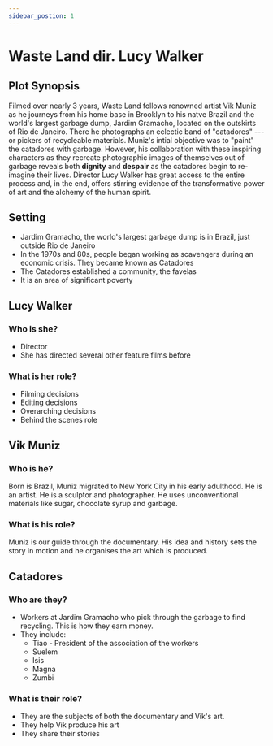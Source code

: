```yaml
---
sidebar_postion: 1
---
```



# Waste Land dir. Lucy Walker

## Plot Synopsis

Filmed over nearly 3 years, Waste Land follows renowned artist Vik Muniz as he journeys from his home base in Brooklyn to his natve Brazil and the world's largest garbage dump, Jardim Gramacho, located on the outskirts of Rio de Janeiro. There  he photographs an eclectic band of "catadores" --- or pickers of recycleable materials. Muniz's intial objective was to "paint" the catadores with garbage. However, his collaboration with these inspiring characters as they recreate photographic images of themselves out of garbage reveals both **dignity** and **despair** as the catadores begin to re-imagine their lives. Director Lucy Walker has great access to the entire process and, in the end, offers stirring evidence of the transformative power of art and the alchemy of the human spirit.


## Setting

- Jardim Gramacho, the world's largest garbage dump is in Brazil, just outside Rio de Janeiro
- In the 1970s and 80s, people began working as scavengers during an economic crisis. They became known as Catadores
- The Catadores established a community, the favelas
- It is an area of significant poverty

## Lucy Walker

### Who is she?

- Director
- She has directed several other feature films before

### What is her role?

- Filming decisions
- Editing decisions
- Overarching decisions
- Behind the scenes role

## Vik Muniz

### Who is he?

Born is Brazil, Muniz migrated to New York City in his early adulthood. He is an artist. He is a sculptor and photographer. He uses unconventional materials like sugar, chocolate syrup and garbage.

### What is his role?

Muniz is our guide through the documentary. His idea and history sets the story in motion and he organises the art which is produced.

## Catadores

### Who are they?

- Workers at Jardim Gramacho who pick through the garbage to find recycling. This is how they earn money.
- They include:
    - Tiao - President of the association of the workers
    - Suelem
    - Isis
    - Magna
    - Zumbi

### What is their role?

- They are the subjects of both the documentary and Vik's art.
- They help Vik produce his art
- They share their stories



